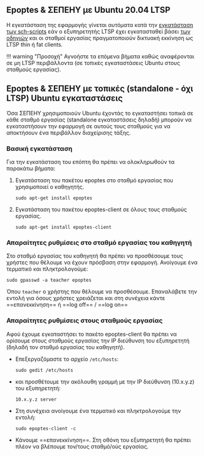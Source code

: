## Epoptes & ΣΕΠΕΗΥ με Ubuntu 20.04 LTSP

Η εγκατάσταση της εφαρμογής γίνεται αυτόματα κατά την [εγκατάσταση των
sch-scripts](../sch-scripts/Εγκατάσταση.md) εάν ο
εξυπηρετητής LTSP έχει εγκατασταθεί βάσει [των
οδηγιών](../LTSP/index.md) και οι σταθμοί εργασίας
πραγματοποιούν δικτυακή εκκίνηση ως LTSP thin ή fat clients.

!!! warning "Προσοχή"
    Αγνοήστε τα επόμενα βήματα καθώς αναφέρονται σε μη LTSP περιβάλλοντα
    (σε τοπικές εγκαταστάσεις Ubuntu στους σταθμούς εργασίας).

## Epoptes & ΣΕΠΕΗΥ με τοπικές (standalone - όχι LTSP) Ubuntu εγκαταστάσεις

Όσα ΣΕΠΕΗΥ χρησιμοποιούν Ubuntu έχοντάς το εγκαταστήσει τοπικά σε κάθε
σταθμό εργασίας (standalone εγκαταστάσεις δηλαδή) μπορούν να
εγκαταστήσουν την εφαρμογή σε αυτούς τους σταθμούς για να
αποκτήσουν ένα περιβάλλον διαχείρισης τάξης.

### Βασική εγκατάσταση

Για την εγκατάσταση του επόπτη θα πρέπει να ολοκληρωθούν τα παρακάτω
βήματα:

1.  Εγκατάσταση του πακέτου epoptes στο σταθμό εργασίας που χρησιμοποιεί
    ο καθηγητής.

    ```shell
    sudo apt-get install epoptes
    ```

2.  Εγκατάσταση του πακέτου epoptes-client σε όλους τους σταθμούς
    εργασίας.

    ```shell
    sudo apt-get install epoptes-client
    ```

### Απαραίτητες ρυθμίσεις στο σταθμό εργασίας του καθηγητή

Στο σταθμό εργασίας του καθηγητή θα πρέπει να προσθέσουμε τους χρήστες
που θέλουμε να έχουν πρόσβαση στην εφαρμογή. Ανοίγουμε ένα τερματικό
και πληκτρολογούμε:

```shell
sudo gpasswd -a teacher epoptes
```

Όπου `teacher` ο χρήστης που θέλουμε να προσθέσουμε. Επαναλάβετε την
εντολή για όσους χρήστες χρειάζεται και στη συνέχεια κάντε
==επανεκκίνηση== ή ==log off== / ==log on==

### Απαραίτητες ρυθμίσεις στους σταθμούς εργασίας

Αφού έχουμε εγκαταστήσει το πακέτο epoptes-client θα πρέπει να ορίσουμε
στους σταθμούς εργασίας την IP διεύθυνση του εξυπηρετητή (δηλαδή τον
σταθμό εργασίας του καθηγητή).

  - Επεξεργαζόμαστε το αρχείο `/etc/hosts`:

    ```shell
    sudo gedit /etc/hosts
    ```

  - και προσθέτουμε την ακόλουθη γραμμή με την IP διεύθυνση (10.x.y.z)
    του εξυπηρετητή:

    ```text title="/etc/hosts"
    10.x.y.z server
    ```

  - Στη συνέχεια ανοίγουμε ένα τερματικό και πληκτρολογούμε την εντολή:

    ```shell
    sudo epoptes-client -c
    ```

  - Κάνουμε ==επανεκκίνηση==. Στη οθόνη του εξυπηρετητή θα πρέπει πλέον να
    βλέπουμε τον/τους σταθμό/ούς εργασίας.
